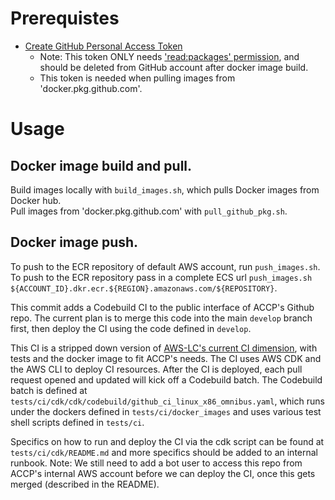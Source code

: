 # Prerequistes

* [Create GitHub Personal Access Token](https://docs.github.com/en/github/authenticating-to-github/creating-a-personal-access-token)
  * Note: This token ONLY needs ['read:packages' permission](https://docs.github.com/en/packages/learn-github-packages/about-github-packages#authenticating-to-github-packages), and should be deleted from GitHub account after docker image build.
  * This token is needed when pulling images from 'docker.pkg.github.com'.

# Usage

## Docker image build and pull.
Build images locally with `build_images.sh`, which pulls Docker images from Docker hub.  
Pull images from 'docker.pkg.github.com' with `pull_github_pkg.sh`.

## Docker image push.
To push to the ECR repository of default AWS account, run `push_images.sh`.  
To push to the ECR repository pass in a complete ECS url `push_images.sh ${ACCOUNT_ID}.dkr.ecr.${REGION}.amazonaws.com/${REPOSITORY}`. 



This commit adds a Codebuild CI to the public interface of ACCP's 
Github repo. The current plan is to merge this code into the main
`develop` branch first, then deploy the CI using the code defined
in `develop`.

This CI is a stripped down version of [AWS-LC's current CI 
dimension](https://github.com/awslabs/aws-lc/tree/main/tests/ci),
with tests and the docker image to fit ACCP's needs. 
The CI uses AWS CDK and the AWS CLI to deploy CI resources. After 
the CI is deployed, each pull request opened and updated will
kick off a Codebuild batch. The Codebuild batch is defined at
`tests/ci/cdk/cdk/codebuild/github_ci_linux_x86_omnibus.yaml`,
which runs under the dockers defined in `tests/ci/docker_images` 
and uses various test shell scripts defined in `tests/ci`.

Specifics on how to run and deploy the CI via the cdk script can 
be found at `tests/ci/cdk/README.md` and more specifics should 
be added to an internal runbook. 
Note: We still need to add a bot user to access this repo from 
ACCP's  internal AWS account before we can deploy the CI, once 
this gets merged (described in the README).